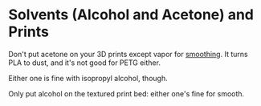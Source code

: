 # Solvents (Alcohol and Acetone) and Prints

Don't put acetone on your 3D prints except vapor for [smoothing](cefa5d2e-9936-49a9-9714-d57bcc903858.md). It turns PLA to dust, and it's not good for PETG either.

Either one is fine with isopropyl alcohol, though.

Only put alcohol on the textured print bed: either one's fine for smooth.
